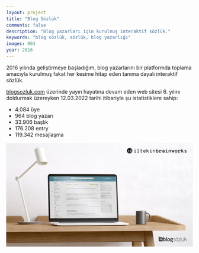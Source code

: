 ```yaml
---
layout: project
title: "Blog Sözlük"
comments: false
description: "Blog yazarları için kurulmuş interaktif sözlük."
keywords: "blog sözlük, sözlük, blog yazarlığı"
images: 003
year: 2016
---
```


2016 yılında geliştirmeye başladığım, blog yazarlarını bir platformda toplama amacıyla kurulmuş fakat her kesime hitap eden tanıma dayalı interaktif sözlük.

[blogsozluk.com](https://blogsozluk.com) üzerinde yayın hayatına devam eden web sitesi 6. yılını doldurmak üzereyken 12.03.2022 tarihi itibariyle şu istatistiklere sahip:

- 4.084 üye
- 964 blog yazarı
- 33.906 başlık
- 176.208 entry
- 119.342 mesajlaşma


![001](/assets/images/projects/003/001.jpg)